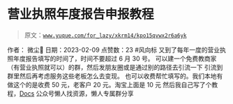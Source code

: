 # 营业执照年度报告申报教程

> 原文：[`www.yuque.com/for_lazy/xkrm14/kpo15qvwx2r6a6yk`](https://www.yuque.com/for_lazy/xkrm14/kpo15qvwx2r6a6yk)

<ne-p id="uf6a8cc39" data-lake-id="uf6a8cc39"><ne-text id="ud4fe2519">作者： 微尘🐳</ne-text></ne-p> <ne-p id="u2048e737" data-lake-id="u2048e737"><ne-text id="u565d592b">日期：2023-02-09</ne-text></ne-p> <ne-p id="ub03388aa" data-lake-id="ub03388aa"><ne-text id="ua509f291">点赞数：</ne-text><ne-text id="u753cee5e" ne-bold="true">23</ne-text></ne-p> <ne-hole id="uf9edf38a" data-lake-id="uf9edf38a"><ne-card data-card-name="hr" data-card-type="block" id="Nx5Oy" data-event-boundary="card"><ne-p id="u105f8d36" data-lake-id="u105f8d36"><ne-text id="uffb597c6">#风向标 又到了每年一度的营业执照年度报告填写的时间了，时间不要超过 6 月 30 号。</ne-text> <ne-text id="u3681a973">可以建一个免费教商家（有营业执照就可以）的群，然后发朋友圈或是通过别的路径去引流一下 引流到群里然后再考虑服务这些老板怎么去变现。</ne-text> <ne-text id="u6f3655eb">也可以收费帮忙填写的。我们本地有做这个的是收费 50 元，老客户 20 元。淘宝上面是 10 元 然后我自己写了个教程，</ne-text>[<ne-text id="u5da93a5a">Docs</ne-text>](https://cj9rppnbla.feishu.cn/docx/RbiYdkW0joJkiDxMFtwc3v0vnug)</ne-p> <ne-hole id="ud9891b7b" data-lake-id="ud9891b7b"><ne-card data-card-name="hr" data-card-type="block" id="zDPNU" data-event-boundary="card"><ne-p id="u3962af37" data-lake-id="u3962af37"><ne-text id="uc4db625a">公众号懒人找资源，懒人专属群分享</ne-text></ne-p></ne-card></ne-hole></ne-card></ne-hole>